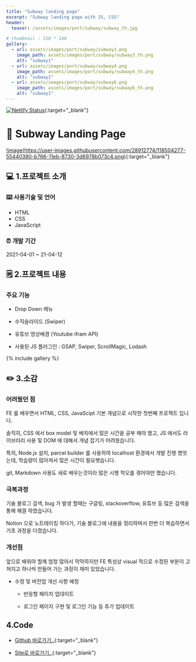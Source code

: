 ```yaml
---
title: "Subway landing page"
excerpt: "Subway landing page with JS, CSS"
header:
  teaser: /assets/images/port/subway/subway_th.jpg

# thumbnail : 210 * 140
gallery:
  - url: assets/images/port/subway/subway3.png
    image_path: assets/images/port/subway/subway3_th.png
    alt: "subway1"
  - url: assets/images/port/subway/subway4.png
    image_path: assets/images/port/subway/subway4_th.png
    alt: "subway1"
  - url: assets/images/port/subway/subway6.png
    image_path: assets/images/port/subway/subway6_th.png
    alt: "subway1"
---
```


[![Netlify Status](https://api.netlify.com/api/v1/badges/4ecc6bac-a7f3-40a6-b4c2-b5b8ca27b50b/deploy-status)](https://app.netlify.com/sites/hardcore-dijkstra-7a109c/deploys){:target="\_blank"}

# 🌮 Subway Landing Page

[!image(https://user-images.githubusercontent.com/28912774/118504277-55440380-b766-11eb-8730-3d6978b073c4.png)](https://subway.jacobko.info/){:target="\_blank"}

## 💻 1.프로젝트 소개

### ⌨️ 사용기술 및 언어

- HTML
- CSS
- JavaScript

### ⏰ 개발 기간

2021-04-01 ~ 21-04-12

## 🗒 2.프로젝트 내용

### 주요 기능

- Drop Down 메뉴

- 수직슬라이드 (Swiper)

- 유튜브 영상배경 (Youtube ifram API)

- 사용된 JS 플러그인 : GSAP, Swiper, ScrollMagic, Lodash

{% include gallery %}

## ✏️ 3.소감

### 어려웠던 점

FE 를 배우면서 HTML, CSS, JavaScipt 기본 개념으로 시작한 첫번째 프로젝트 입니다.

솔직히, CSS 에서 box model 및 배치에서 많은 시간을 공부 해야 했고, JS 에서도 라이브러리 사용 및 DOM 에 대해서 개념 잡기가 어려웠습니다.

특히, Node.js 설치, parcel builder 를 사용하여 localhost 환경에서 개발 진행 했엇는데, 학습량이 많아져서 많은 시간이 필요햇습니다.

git, Markdown 사용도 새로 배우는것이라 많은 시행 착오를 겪어야만 했습니다.

### 극복과정

기술 블로그 검색, bug 가 발생 할때는 구글링, stackoverflow, 유튜브 등 많은 검색을 통해 해결 하였습니다.

Notion 으로 노트테이킹 하다가, 기술 블로그에 내용을 정리하며서 한번 더 복습하면서 기초 과정을 다졌습니다.

### 개선점

앞으로 배워야 할께 엄청 많아서 막막하지만 FE 특성상 visual 적으로 수정된 부분이 고쳐지고 하나씩 만들어 가는 과정이 재미 있었습니다.

- 수정 및 버전업 개선 사항 예정

  - 반응형 페이지 업데이트

  - 로그인 페이지 구현 및 로그인 기능 등 추가 업데이트

## 4.Code

- [Github 바로가기..](https://github.com/jacobkosmart/12.Apr.21_Subway_JS_CSS){:target="\_blank"}

- [Site로 바로가기..](https://subway.jacobko.info/){:target="\_blank"}
